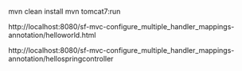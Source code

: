mvn clean install
mvn tomcat7:run

http://localhost:8080/sf-mvc-configure_multiple_handler_mappings-annotation/helloworld.html

http://localhost:8080/sf-mvc-configure_multiple_handler_mappings-annotation/hellospringcontroller


